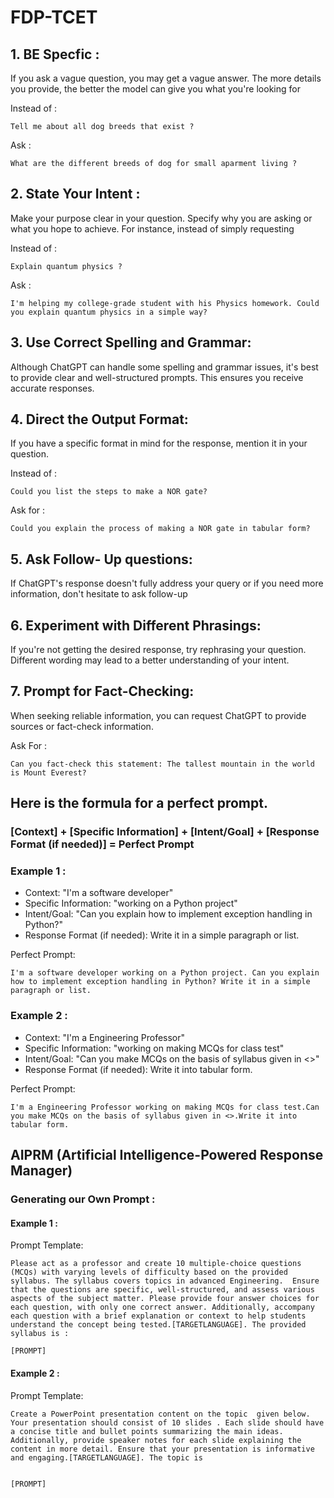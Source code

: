 # FDP-TCET
## 1. BE Specfic :
If you ask a vague question, you may get a vague answer. The more details you provide, the better the model can give you what you're looking for

Instead of : 
```
Tell me about all dog breeds that exist ?
```

Ask :
```
What are the different breeds of dog for small aparment living ?
```

## 2. State Your Intent :
Make your purpose clear in your question. Specify why you are asking or what you hope to achieve. For instance, instead of simply requesting

Instead of : 
```
Explain quantum physics ?
```

Ask :
```
I'm helping my college-grade student with his Physics homework. Could you explain quantum physics in a simple way?
```

## 3. Use Correct Spelling and Grammar: 
Although ChatGPT can handle some spelling and grammar issues, it's best to provide clear and well-structured prompts. This ensures you receive accurate responses.

## 4. Direct the Output Format:
If you have a specific format in mind for the response, mention it in your question.

Instead of :
```
Could you list the steps to make a NOR gate?
```
Ask for : 
```
Could you explain the process of making a NOR gate in tabular form?
```
## 5. Ask Follow- Up questions: 
If ChatGPT's response doesn't fully address your query or if you need more information, don't hesitate to ask follow-up 

## 6. Experiment with Different Phrasings:
If you're not getting the desired response, try rephrasing your question. Different wording may lead to a better understanding of your intent.

## 7. Prompt for Fact-Checking: 
When seeking reliable information, you can request ChatGPT to provide sources or fact-check information. 

Ask For : 
```
Can you fact-check this statement: The tallest mountain in the world is Mount Everest?
```

## Here is the formula for a perfect prompt.
### [Context] + [Specific Information] + [Intent/Goal] + [Response Format (if needed)] = Perfect Prompt

### Example 1 :
- Context: "I'm a software developer"
- Specific Information: "working on a Python project"
- Intent/Goal: "Can you explain how to implement exception handling in Python?"
- Response Format (if needed): Write it in a simple paragraph or list.

Perfect Prompt: 
```
I'm a software developer working on a Python project. Can you explain how to implement exception handling in Python? Write it in a simple paragraph or list.
```

### Example 2 :
- Context: "I'm a Engineering Professor"
- Specific Information: "working on making MCQs for class test"
- Intent/Goal: "Can you make MCQs on the basis of syllabus given in <>"
- Response Format (if needed): Write it into tabular form.

Perfect Prompt: 
```
I'm a Engineering Professor working on making MCQs for class test.Can you make MCQs on the basis of syllabus given in <>.Write it into tabular form.
```

## AIPRM (Artificial Intelligence-Powered Response Manager)
### Generating our Own Prompt :
#### Example 1 :
Prompt Template:
```
Please act as a professor and create 10 multiple-choice questions (MCQs) with varying levels of difficulty based on the provided syllabus. The syllabus covers topics in advanced Engineering.  Ensure that the questions are specific, well-structured, and assess various aspects of the subject matter. Please provide four answer choices for each question, with only one correct answer. Additionally, accompany each question with a brief explanation or context to help students understand the concept being tested.[TARGETLANGUAGE]. The provided syllabus is :

[PROMPT]
```

#### Example 2 :
Prompt Template:
```
Create a PowerPoint presentation content on the topic  given below. Your presentation should consist of 10 slides . Each slide should have a concise title and bullet points summarizing the main ideas. Additionally, provide speaker notes for each slide explaining the content in more detail. Ensure that your presentation is informative and engaging.[TARGETLANGUAGE]. The topic is 


[PROMPT]
```
